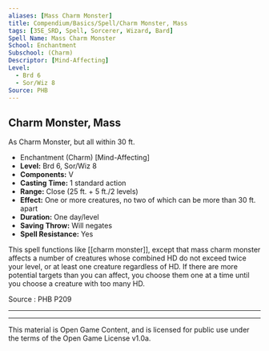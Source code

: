 ```yaml
---
aliases: [Mass Charm Monster]
title: Compendium/Basics/Spell/Charm Monster, Mass
tags: [35E_SRD, Spell, Sorcerer, Wizard, Bard]
Spell Name: Mass Charm Monster
School: Enchantment
Subschool: (Charm)
Descriptor: [Mind-Affecting]
Level:
  - Brd 6
  - Sor/Wiz 8
Source: PHB
---
```



## Charm Monster, Mass

As Charm Monster, but all within 30 ft.

*   Enchantment (Charm) [Mind-Affecting]
*   **Level:** Brd 6, Sor/Wiz 8
*   **Components:** V
*   **Casting Time:** 1 standard action
*   **Range:** Close (25 ft. + 5 ft./2 levels)
*   **Effect:** One or more creatures, no two of which can be more than 30 ft. apart
*   **Duration:** One day/level
*   **Saving Throw:** Will negates
*   **Spell Resistance:** Yes

This spell functions like [[charm monster]], except that mass charm monster affects a number of creatures whose combined HD do not exceed twice your level, or at least one creature regardless of HD. If there are more potential targets than you can affect, you choose them one at a time until you choose a creature with too many HD.

Source : PHB P209

---

---

This material is Open Game Content, and is licensed for public use under
the terms of the Open Game License v1.0a.
